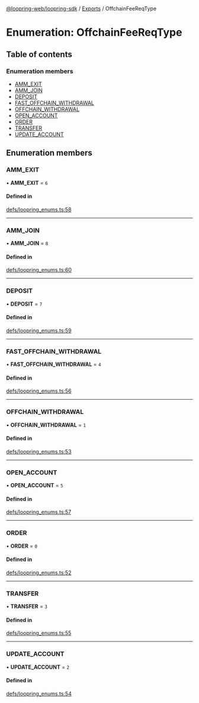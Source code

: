 [@loopring-web/loopring-sdk](../README.md) / [Exports](../modules.md) / OffchainFeeReqType

# Enumeration: OffchainFeeReqType

## Table of contents

### Enumeration members

- [AMM\_EXIT](OffchainFeeReqType.md#amm_exit)
- [AMM\_JOIN](OffchainFeeReqType.md#amm_join)
- [DEPOSIT](OffchainFeeReqType.md#deposit)
- [FAST\_OFFCHAIN\_WITHDRAWAL](OffchainFeeReqType.md#fast_offchain_withdrawal)
- [OFFCHAIN\_WITHDRAWAL](OffchainFeeReqType.md#offchain_withdrawal)
- [OPEN\_ACCOUNT](OffchainFeeReqType.md#open_account)
- [ORDER](OffchainFeeReqType.md#order)
- [TRANSFER](OffchainFeeReqType.md#transfer)
- [UPDATE\_ACCOUNT](OffchainFeeReqType.md#update_account)

## Enumeration members

### AMM\_EXIT

• **AMM\_EXIT** = `6`

#### Defined in

[defs/loopring_enums.ts:58](https://github.com/Loopring/loopring_sdk/blob/4fed49a/src/defs/loopring_enums.ts#L58)

___

### AMM\_JOIN

• **AMM\_JOIN** = `8`

#### Defined in

[defs/loopring_enums.ts:60](https://github.com/Loopring/loopring_sdk/blob/4fed49a/src/defs/loopring_enums.ts#L60)

___

### DEPOSIT

• **DEPOSIT** = `7`

#### Defined in

[defs/loopring_enums.ts:59](https://github.com/Loopring/loopring_sdk/blob/4fed49a/src/defs/loopring_enums.ts#L59)

___

### FAST\_OFFCHAIN\_WITHDRAWAL

• **FAST\_OFFCHAIN\_WITHDRAWAL** = `4`

#### Defined in

[defs/loopring_enums.ts:56](https://github.com/Loopring/loopring_sdk/blob/4fed49a/src/defs/loopring_enums.ts#L56)

___

### OFFCHAIN\_WITHDRAWAL

• **OFFCHAIN\_WITHDRAWAL** = `1`

#### Defined in

[defs/loopring_enums.ts:53](https://github.com/Loopring/loopring_sdk/blob/4fed49a/src/defs/loopring_enums.ts#L53)

___

### OPEN\_ACCOUNT

• **OPEN\_ACCOUNT** = `5`

#### Defined in

[defs/loopring_enums.ts:57](https://github.com/Loopring/loopring_sdk/blob/4fed49a/src/defs/loopring_enums.ts#L57)

___

### ORDER

• **ORDER** = `0`

#### Defined in

[defs/loopring_enums.ts:52](https://github.com/Loopring/loopring_sdk/blob/4fed49a/src/defs/loopring_enums.ts#L52)

___

### TRANSFER

• **TRANSFER** = `3`

#### Defined in

[defs/loopring_enums.ts:55](https://github.com/Loopring/loopring_sdk/blob/4fed49a/src/defs/loopring_enums.ts#L55)

___

### UPDATE\_ACCOUNT

• **UPDATE\_ACCOUNT** = `2`

#### Defined in

[defs/loopring_enums.ts:54](https://github.com/Loopring/loopring_sdk/blob/4fed49a/src/defs/loopring_enums.ts#L54)
